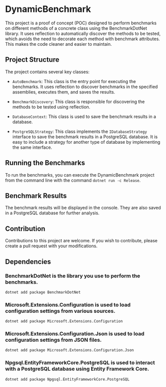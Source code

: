 # DynamicBenchmark

This project is a proof of concept (POC) designed to perform benchmarks on different methods of a concrete class using the BenchmarkDotNet library. It uses reflection to automatically discover the methods to be tested, which avoids the need to decorate each method with benchmark attributes. This makes the code cleaner and easier to maintain.

## Project Structure

The project contains several key classes:

- `AutoBenchmark`: This class is the entry point for executing the benchmarks. It uses reflection to discover benchmarks in the specified assemblies, executes them, and saves the results.

- `BenchmarkDiscovery`: This class is responsible for discovering the methods to be tested using reflection.

- `DatabaseContext`: This class is used to save the benchmark results in a database.

- `PostgreSQLStrategy`: This class implements the `IDatabaseStrategy` interface to save the benchmark results in a PostgreSQL database. It is easy to include a strategy for another type of database by implementing the same interface.

## Running the Benchmarks

To run the benchmarks, you can execute the DynamicBenchmark project from the command line with the command `dotnet run -c Release`.

## Benchmark Results

The benchmark results will be displayed in the console. They are also saved in a PostgreSQL database for further analysis.

## Contribution

Contributions to this project are welcome. If you wish to contribute, please create a pull request with your modifications.

## Dependencies

### BenchmarkDotNet is the library you use to perform the benchmarks. 
`dotnet add package BenchmarkDotNet`

### Microsoft.Extensions.Configuration is used to load configuration settings from various sources.
`dotnet add package Microsoft.Extensions.Configuration`

### Microsoft.Extensions.Configuration.Json is used to load configuration settings from JSON files.
`dotnet add package Microsoft.Extensions.Configuration.Json`

### Npgsql.EntityFrameworkCore.PostgreSQL is used to interact with a PostgreSQL database using Entity Framework Core.
`dotnet add package Npgsql.EntityFrameworkCore.PostgreSQL`

